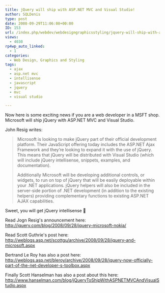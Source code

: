 ```yaml
---
title: jQuery will ship with ASP.NET MVC and Visual Studio!
author: SQLDenis
type: post
date: 2008-09-29T11:06:08+00:00
ID: 153
url: /index.php/webdev/webdesigngraphicsstyling/jquery-will-ship-with-asp-net-mvc-and-vi/
views:
  - 4030
rp4wp_auto_linked:
  - 1
categories:
  - Web Design, Graphics and Styling
tags:
  - ajax
  - asp.net mvc
  - intellisense
  - javascript
  - jquery
  - mvc
  - visual studio

---
```

Now here is some exciting news if you are a web developer in a MSFT shop. Microsoft will ship jQuery with ASP.NET MVC and Visual Studio.
  
John Resig writes:
  


> Microsoft is looking to make jQuery part of their official development platform. Their JavaScript offering today includes the ASP.NET Ajax Framework and they’re looking to expand it with the use of jQuery. This means that jQuery will be distributed with Visual Studio (which will include jQuery intellisense, snippets, examples, and documentation).</p> 
> 
> Additionally Microsoft will be developing additional controls, or widgets, to run on top of jQuery that will be easily deployable within your .NET applications. jQuery helpers will also be included in the server-side portion of .NET development (in addition to the existing helpers) providing complementary functions to existing ASP.NET AJAX capabilities.

Sweet, you will get jQuery intellisense 🙂

Read Jogn Resig's announcement here: http://jquery.com/blog/2008/09/28/jquery-microsoft-nokia/

Read Scott Guthrie's post here: http://weblogs.asp.net/scottgu/archive/2008/09/28/jquery-and-microsoft.aspx

Bertrand Le Roy has also a post here: http://weblogs.asp.net/bleroy/archive/2008/09/28/jquery-now-officially-part-of-the-net-developer-s-toolbox.aspx

Finally Scott Hanselman has also a post about this here: http://www.hanselman.com/blog/jQueryToShipWithASPNETMVCAndVisualStudio.aspx